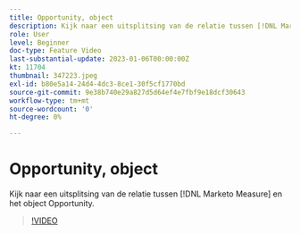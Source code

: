 ```yaml
---
title: Opportunity, object
description: Kijk naar een uitsplitsing van de relatie tussen [!DNL Marketo Measure] en het object Opportunity.
role: User
level: Beginner
doc-type: Feature Video
last-substantial-update: 2023-01-06T00:00:00Z
kt: 11704
thumbnail: 347223.jpeg
exl-id: b80e5a14-24d4-4dc3-8ce1-30f5cf1770bd
source-git-commit: 9e38b740e29a827d5d64ef4e7fbf9e18dcf30643
workflow-type: tm+mt
source-wordcount: '0'
ht-degree: 0%

---
```


# Opportunity, object

Kijk naar een uitsplitsing van de relatie tussen [!DNL Marketo Measure] en het object Opportunity.

>[!VIDEO](https://video.tv.adobe.com/v/347223/?quality=12&learn=on)
